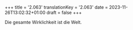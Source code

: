 +++
title = '2.063'
translationKey = '2.063'
date = 2023-11-26T13:02:32+01:00
draft = false
+++

Die gesamte Wirklichkeit ist die Welt.
